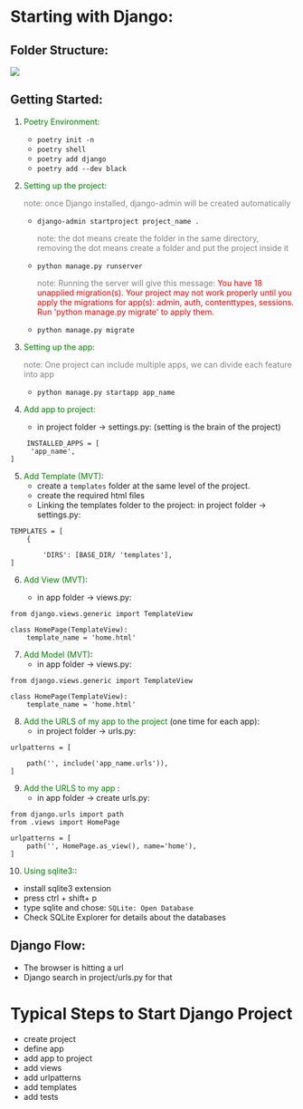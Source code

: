 # Starting with Django:

## Folder Structure:
![](https://studygyaan.com/wp-content/uploads/2019/07/Best-Practice-to-Structure-Django-Project-Directories-and-Files.png)


## Getting Started:
1. <span style="color:Green">Poetry Environment:</span>
   * `poetry init -n`
   * `poetry shell`
   * `poetry add django`
   * `poetry add --dev black`
  
  
2. <span style="color:Green">Setting up the project:</span>
   
    <span style="color:Grey">note: once Django installed, django-admin will be created automatically </span>

   * `django-admin startproject project_name .`
   
     <span style="color:Grey">note: the dot means create the folder in the same directory, removing the dot means create a folder and put the project inside it</span>

   * `python manage.py runserver`
  
     <span style="color:Grey">note: Running the server will give this message:  </span>
    <span style="color:red">You have 18 unapplied migration(s). Your project may not work properly until you apply the migrations for app(s): admin, auth, contenttypes, sessions.
    Run 'python manage.py migrate' to apply them.</span>

   * `python manage.py migrate`


3. <span style="color:Green">Setting up the app:</span>
   
    <span style="color:Grey">note: One project can include multiple apps, we can divide each feature into app</span>
    * `python manage.py startapp app_name`

4. <span style="color:Green">Add app to project:</span>
   
   *  in project folder -> settings.py: (setting is the brain of the project)
```
    INSTALLED_APPS = [
     'app_name',
]
```

5. <span style="color:Green"> Add Template (MVT)</span>:
   * create a `templates` folder at the same level of the project.
   * create the required html files
   * Linking the templates folder to the project: in project folder -> settings.py:
```
TEMPLATES = [
    {

        'DIRS': [BASE_DIR/ 'templates'],
]
```
 

6. <span style="color:Green"> Add View (MVT)</span>:
    
   *  in app folder -> views.py:
```
from django.views.generic import TemplateView

class HomePage(TemplateView):
    template_name = 'home.html'
```
   

7. <span style="color:Green"> Add Model (MVT)</span>:
   *  in app folder -> views.py:
```
from django.views.generic import TemplateView

class HomePage(TemplateView):
    template_name = 'home.html'
```

8. <span style="color:Green"> Add the URLS of my app to the project </span> (one time for each app):
      *  in project folder -> urls.py:
```
urlpatterns = [
    
    path('', include('app_name.urls')),
]
```
9. <span style="color:Green"> Add the URLS to my app  </span>:
      *  in app folder -> create urls.py:
```
from django.urls import path
from .views import HomePage

urlpatterns = [
    path('', HomePage.as_view(), name='home'),
]

```


10. <span style="color:Green"> Using sqlite3:</span>:
 
   * install sqlite3 extension
   * press ctrl + shift+ p
   * type sqlite and chose: `SQLite: Open Database`
   * Check SQLite Explorer for details about the databases
  

## Django Flow:
* The browser is hitting a url
* Django search in project/urls.py for that 


# Typical Steps to Start Django Project
- create project
- define app
- add app to project
- add views
- add urlpatterns
- add templates
- add tests

